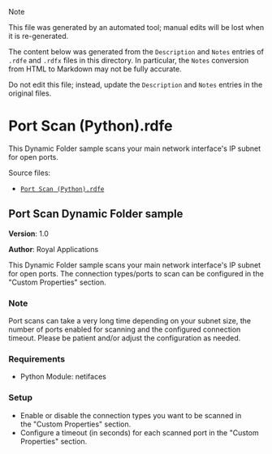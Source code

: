 > [!NOTE]
>
> This file was generated by an automated tool; manual edits will be lost when it is re-generated.
>
> The content below was generated from the `Description` and `Notes` entries of `.rdfe` and `.rdfx` files in this directory.
> In particular, the `Notes` conversion from HTML to Markdown may not be fully accurate.
>
> Do not edit this file; instead, update the `Description` and `Notes` entries in the original files.

# <a name="toc-Port-Scan-Python-rdfe"></a> Port Scan (Python).rdfe

This Dynamic Folder sample scans your main network interface's IP subnet for open ports.

Source files:

- [`Port Scan (Python).rdfe`](./Port%20Scan%20%28Python%29.rdfe)

## **Port Scan Dynamic Folder sample**

**Version**: 1.0

**Author**: Royal Applications

This Dynamic Folder sample scans your main network interface's IP subnet for open ports. The connection types/ports to scan can be configured in the "Custom Properties" section.

### **Note**

Port scans can take a very long time depending on your subnet size, the number of ports enabled for scanning and the configured connection timeout. Please be patient and/or adjust the configuration as needed.

### **Requirements**

- Python Module: netifaces

### **Setup**

- Enable or disable the connection types you want to be scanned in the "Custom Properties" section.
- Configure a timeout (in seconds) for each scanned port in the "Custom Properties" section.

